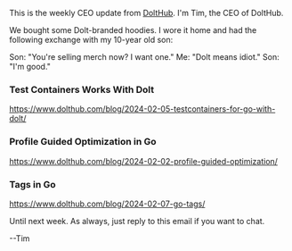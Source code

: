 This is the weekly CEO update from [DoltHub](https://www.dolthub.com/). I'm Tim, the CEO of DoltHub. 

We bought some Dolt-branded hoodies. I wore it home and had the following exchange with my 10-year old son:

Son: "You're selling merch now? I want one."
Me: "Dolt means idiot."
Son: "I'm good."

### Test Containers Works With Dolt

https://www.dolthub.com/blog/2024-02-05-testcontainers-for-go-with-dolt/

### Profile Guided Optimization in Go

https://www.dolthub.com/blog/2024-02-02-profile-guided-optimization/

### Tags in Go

https://www.dolthub.com/blog/2024-02-07-go-tags/

Until next week. As always, just reply to this email if you want to chat.

--Tim